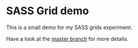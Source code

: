 # SASS Grid demo

This is a small demo for my SASS grids experiment.

Have a look at the [master branch](https://github.com/jeromecoupe/sassgrids) for more details.